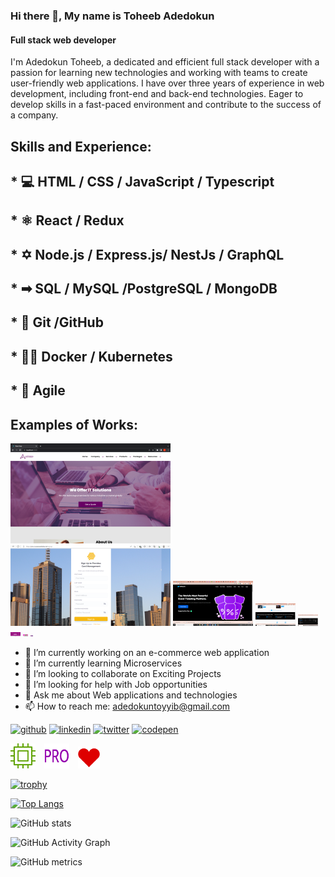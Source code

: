 ### Hi there 👋, My name is Toheeb Adedokun
#### Full stack web developer
I'm Adedokun Toheeb, a dedicated and efficient full stack developer with a passion for learning new technologies and working with teams to create user-friendly web applications. I have over three years of experience in web development, including front-end and back-end technologies. Eager to develop skills in a fast-paced environment and contribute to the success of a company.

## Skills and Experience: 
## * 💻 HTML / CSS / JavaScript / Typescript 
## * ⚛ React / Redux
## * ✡  Node.js / Express.js/ NestJs / GraphQL 
## * ➡ SQL / MySQL /PostgreSQL / MongoDB
## * 🏪 Git /GitHub 
## *  👨‍💻 Docker / Kubernetes
## * 🤝 Agile

## Examples of Works:
<div flex flex-direction='column'>
<img src="https://github.com/RxGoodness/RxGoodness/blob/main/Appoga(1).png" width="256"/>
<img src="https://github.com/RxGoodness/RxGoodness/blob/main/Providus_Screenshot%20(1).png" width="256"/>
<img src="https://github.com/RxGoodness/RxGoodness/blob/main/Screenshot%20(112).png" width="128"/>
<img src="https://github.com/RxGoodness/RxGoodness/blob/main/Screenshot%20(113).png" width="64"/>
<img src="https://github.com/RxGoodness/RxGoodness/blob/main/Screenshot%20(114).png" width="32"/>
<img src="https://github.com/RxGoodness/RxGoodness/blob/main/Wiki_Screenshot%20(1).png" width="16"/>
<img src="https://github.com/RxGoodness/RxGoodness/blob/main/altmall_Screenshot%20(1).png" width="8"/>
<img src="https://github.com/RxGoodness/RxGoodness/blob/main/altmall_Screenshot%20(2).png" width="4"/>
<!-- <img src="" width="256"/> -->
</div>
 
- 🔭 I’m currently working on an e-commerce web application 
- 🌱 I’m currently learning Microservices 
- 👯 I’m looking to collaborate on Exciting Projects 
- 🤔 I’m looking for help with Job opportunities 
- 💬 Ask me about Web applications and technologies 
- 📫 How to reach me: adedokuntoyyib@gmail.com 


[<img src='https://cdn.jsdelivr.net/npm/simple-icons@3.0.1/icons/github.svg' alt='github' height='40'>](https://github.com/RxGoodness)  [<img src='https://cdn.jsdelivr.net/npm/simple-icons@3.0.1/icons/linkedin.svg' alt='linkedin' height='40'>](https://www.linkedin.com/in/toheeb-adedokun/)  [<img src='https://cdn.jsdelivr.net/npm/simple-icons@3.0.1/icons/twitter.svg' alt='twitter' height='40'>](https://twitter.com/RxGoodness)  [<img src='https://cdn.jsdelivr.net/npm/simple-icons@3.0.1/icons/codepen.svg' alt='codepen' height='40'>](https://codepen.io/RxGoodness)  

<a href='https://docs.github.com/en/developers'><img src='https://raw.githubusercontent.com/acervenky/animated-github-badges/master/assets/devbadge.gif' width='40' height='40'></a> <a href='https://github.com/pricing'><img src='https://raw.githubusercontent.com/acervenky/animated-github-badges/master/assets/pro.gif' width='40' height='40'></a> <a href='https://docs.github.com/en/github/supporting-the-open-source-community-with-github-sponsors'><img src='https://raw.githubusercontent.com/acervenky/animated-github-badges/master/assets/sponsorbadge.gif' width='35' height='35'></a> 

[![trophy](https://github-profile-trophy.vercel.app/?username=RxGoodness)](https://github.com/ryo-ma/github-profile-trophy)

[![Top Langs](https://github-readme-stats.vercel.app/api/top-langs/?username=RxGoodness)](https://github.com/anuraghazra/github-readme-stats)

![GitHub stats](https://github-readme-stats.vercel.app/api?username=RxGoodness&show_icons=true)  

![GitHub Activity Graph](https://activity-graph.herokuapp.com/graph?username=RxGoodness)  

![GitHub metrics](https://metrics.lecoq.io/RxGoodness)  

